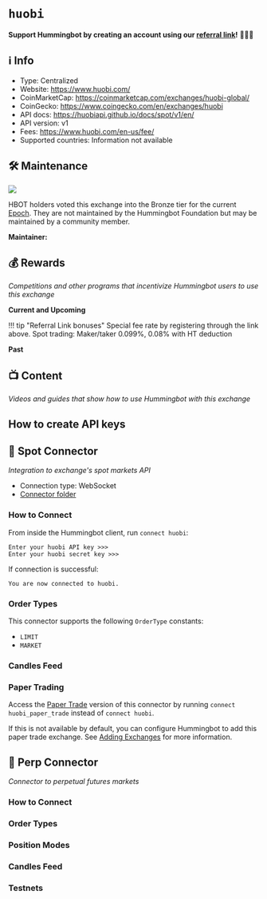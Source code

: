 # `huobi`
**Support Hummingbot by creating an account using our [referral link](https://www.huobi.com/en-us/v/register/double-invite/?inviter_id=25530615&invite_code=en9k2223)!** 🙏🙏🙏

## ℹ️ Info

- Type: Centralized
- Website: <https://www.huobi.com/>
- CoinMarketCap: <https://coinmarketcap.com/exchanges/huobi-global/>
- CoinGecko: <https://www.coingecko.com/en/exchanges/huobi>
- API docs: <https://huobiapi.github.io/docs/spot/v1/en/>
- API version: v1
- Fees: https://www.huobi.com/en-us/fee/
- Supported countries: Information not available

## 🛠 Maintenance

![](https://img.shields.io/static/v1?label=Hummingbot&message=BRONZE&color=green)

HBOT holders voted this exchange into the Bronze tier for the current [Epoch](/governance/epochs). They are not maintained by the Hummingbot Foundation but may be maintained by a community member.

**Maintainer:** 

## 💰 Rewards
*Competitions and other programs that incentivize Hummingbot users to use this exchange*

**Current and Upcoming**

!!! tip "Referral Link bonuses"
    Special fee rate by registering through the link above.
    Spot trading: Maker/taker 0.099%, 0.08% with HT deduction


**Past**



## 📺 Content
*Videos and guides that show how to use Hummingbot with this exchange*


## How to create API keys



## 🔀 Spot Connector
*Integration to exchange's spot markets API*

- Connection type: WebSocket
- [Connector folder](https://github.com/hummingbot/hummingbot/tree/master/hummingbot/connector/exchange/huobi)

### How to Connect

From inside the Hummingbot client, run `connect huobi`:

```
Enter your huobi API key >>>
Enter your huobi secret key >>>
```

If connection is successful:

```
You are now connected to huobi.
```


### Order Types

This connector supports the following `OrderType` constants:

- `LIMIT`
- `MARKET`


### Candles Feed


### Paper Trading

Access the [Paper Trade](/global-configs/paper-trade/) version of this connector by running `connect huobi_paper_trade` instead of `connect huobi`.

If this is not available by default, you can configure Hummingbot to add this paper trade exchange. See [Adding Exchanges](/global-configs/paper-trade/#adding-exchanges) for more information.


## 🔀 Perp Connector
*Connector to perpetual futures markets*


### How to Connect


### Order Types



### Position Modes


### Candles Feed


### Testnets


